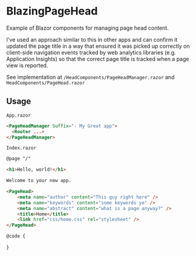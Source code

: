 # BlazingPageHead
Example of Blazor components for managing page head content.

I've used an approach similar to this in other apps and can confirm it updated the page title in a way that ensured it was picked up correctly on client-side navigation events tracked by web analytics libraries (e.g. Application Insights) so that the correct page title is tracked when a page view is reported.

See implementation at `/HeadComponents/PageHeadManager.razor` and `HeadComponents/PageHead.razor`

## Usage
`App.razor`
``` html
<PageHeadManager Suffix="- My Great app">
  <Router ...>
</PageHeadManager>
```

`Index.razor`
``` html
@page "/"

<h1>Hello, world!</h1>

Welcome to your new app.

<PageHead>
    <meta name="author" content="This guy right here" />
    <meta name="keywords" content="some keywords yo" />
    <meta name="abstract" content="what is a page anyway?" />
    <title>Home</title>
    <link href="css/home.css" rel="stylesheet" />
</PageHead>

@code {
    
}
```
